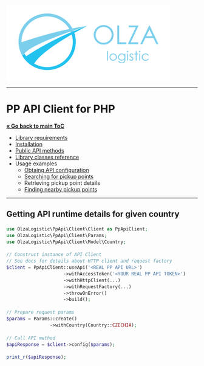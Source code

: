 ![Olza Logistic Logo](../olza-logo-small.png)

---

# PP API Client for PHP

**[« Go back to main ToC](../README.md)**

* [Library requirements](../requirements.md)
* [Installation](../installation.md)
* [Public API methods](../api.md)
* [Library classes reference](../classes.md)
* Usage examples
  * [Obtaing API configuration](config.md)
  * [Searching for pickup points](find.md)
  * Retrieving pickup point details
  * [Finding nearby pickup points](nearby.md)

---

## Getting API runtime details for given country

```php
use OlzaLogistic\PpApi\Client\Client as PpApiClient;
use OlzaLogistic\PpApi\Client\Params;
use OlzaLogistic\PpApi\Client\Model\Country;

// Construct instance of API Client
// See docs for details about HTTP client and request factory
$client = PpApiClient::useApi('<REAL PP API URL>')
                     ->withAccessToken('<YOUR REAL PP API TOKEN>')
                     ->withHttpClient(...)
                     ->withRequestFactory(...)
                     ->throwOnError()
                     ->build();

// Prepare request params
$params = Params::create()
                ->withCountry(Country::CZECHIA);

// Call API method
$apiResponse = $client->config($params);

print_r($apiResponse);
```
